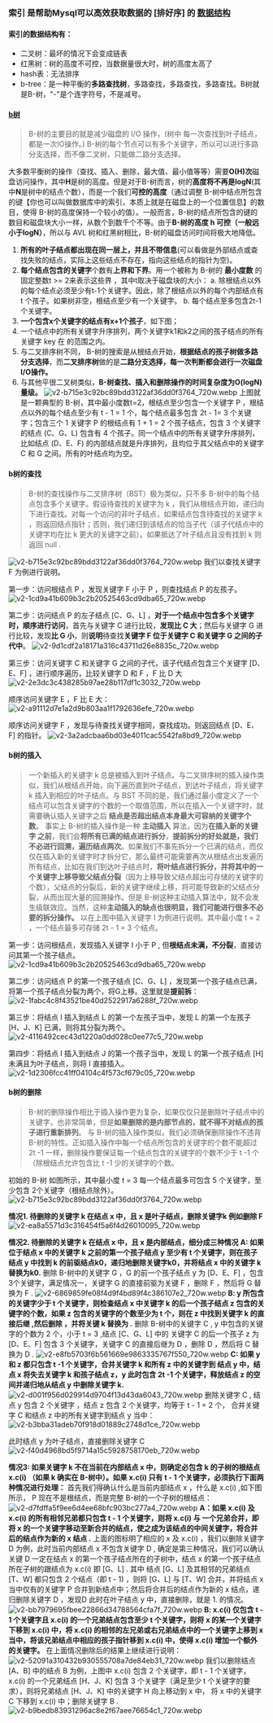 ### 索引 是帮助Mysql可以高效获取数据的  [排好序] 的 [数据结构](https://www.cs.usfca.edu/~galles/visualization/Algorithms.html)

#### 索引的数据结构有：
- 二叉树：最坏的情况下会变成链表
- 红黑树：树的高度不可控，当数据量很大时，树的高度太高了
- hash表：无法排序
- b-tree：是一种平衡的**多路查找树**，多路查找，多路查找，多路查找。B树就是B-树，"-"是个连字符号，不是减号。

#### [b树]((https://zhuanlan.zhihu.com/p/146252512))
>  B-树的主要目的就是减少磁盘的 I/O 操作，(树中 每一次查找到叶子结点，都是一次IO操作。)
>  B-树的每个节点可以有多个关键字，所以可以进行多路分支选择，而不像二叉树，只能做二路分支选择。

大多数平衡树的操作（查找、插入、删除，最大值、最小值等等）需要**O(H)次**磁盘访问操作，其中**H**是树的高度。但是对于B-树而言，树的**高度将不再是logN**(其中**N**是树中的结点个数），而是一个我们**可控的高度**（通过调整 B-树中结点所包含的键【你也可以叫做数据库中的索引，本质上就是在磁盘上的一个位置信息】的数目，使得 B-树的高度保持一个较小的值）。一般而言，B-树的结点所包含的键的数目和磁盘块大小一样，从数个到数千个不等。由于**B-树的高度 h 可控（一般远小于logN）**，所以与 AVL 树和红黑树相比，B-树的磁盘访问时间将极大地降低。

1. **所有的叶子结点都出现在同一层上，并且不带信息**(可以看做是外部结点或查找失败的结点，实际上这些结点不存在，指向这些结点的指针为空)。
2. **每个结点包含的关键字**个数有**上界和下界**。用一个被称为 B-树的 **最小度数** 的固定整数t >= 2来表示这些界 ，其中t取决于磁盘块的大小：
a. 除根结点以外的每个结点必须至少有t-1个关键字。因此，除了根结点以外的每个内部结点有 t 个孩子。如果树非空，根结点至少有一个关键字。
b. 每个结点至多包含2t-1个关键字。
3. **一个包含x个关键字的结点有x+1个孩子**，如下图；
4. 一个结点中的所有关键字升序排列，两个关键字k1和k2之间的孩子结点的所有关键字 key 在  的范围之内。
5. 与二叉排序树不同， B-树的搜索是从根结点开始，**根据结点的孩子树做多路分支选择**，而**二叉排序树**做的是**二路分支选择，每一次判断都会进行一次磁盘 I/O操作。**
6. 与其他平很二叉树类似，**B-树查找、插入和删除操作的时间复杂度为O(logN)量级。**
![v2-b715e3c92bc89bdd3122af36dd0f3764_720w.webp](https://pic1.zhimg.com/80/v2-b715e3c92bc89bdd3122af36dd0f3764_720w.webp)
上图就是一颗典型的 B-树，其中最小度数t=2，根结点至少包含一个关键字 P ，根结点以外的每个结点至少有 t - 1 = 1 个，每个结点最多包含 2t - 1= 3 个关键字；包含三个 1 关键字 P 的根结点有 1 + 1 = 2 个孩子结点，包含 3 个关键字的结点 (C、G、L) 包含有 4 个孩子。同一个结点中的所有关键字升序排列，比如结点 (D、E、F) 的内部结点就是升序排列，且均位于其父结点中的关键字 C 和 G 之间。所有的叶结点均为空。

#### b树的查找
> B-树的查找操作与二叉排序树（BST）极为类似，只不多 B-树中的每个结点包含多个关键字。假设待查找的关键字为 k ，我们从根结点开始，递归向下进行查找。对每一个访问的非叶子结点，如果结点包含待查找的关键字 k ，则返回结点指针；否则，我们递归到该结点的恰当子代（该子代结点中的关键字均在比 k 更大的关键字之前）。如果抵达了叶子结点且没有找到 k 则返回 null .

![v2-b715e3c92bc89bdd3122af36dd0f3764_720w.webp](https://pic1.zhimg.com/80/v2-b715e3c92bc89bdd3122af36dd0f3764_720w.webp)
我们以查找关键字 F 为例进行说明。

第一步：访问根结点 P ，发现关键字 F 小于 P ，则查找结点 P 的左孩子。
![v2-1cd9a41b609b3c2b20525463cd9dba65_720w.webp](https://pic2.zhimg.com/80/v2-1cd9a41b609b3c2b20525463cd9dba65_720w.webp)

第二步：访问结点 P 的左子结点 [C、G、L] ，**对于一个结点中包含多个关键字时，顺序进行访问**，首先与关键字 C 进行比较，**发现比 C 大**；然后与关键字 G 进行比较，发现**比 G 小**，则**说明**待查找**关键字 F 位于关键字 C 和关键字 G 之间的子代中**。
![v2-9d1cdf2a18171a316c43711d26e8835c_720w.webp](https://pic1.zhimg.com/80/v2-9d1cdf2a18171a316c43711d26e8835c_720w.webp)

第三步：访问关键字 C 和关键字 G 之间的子代，该子代结点包含三个关键字 [D、E、F] ，进行顺序遍历，比较关键字 D 和 F ，F 比 D 大
![v2-2e3dc3c438285b97ae28b117df1c3032_720w.webp](https://pic3.zhimg.com/80/v2-2e3dc3c438285b97ae28b117df1c3032_720w.webp)

顺序访问关键字 E ，F 比 E 大：
![v2-a91112d7e1a2d9b803aa1f1792636efe_720w.webp](https://pic3.zhimg.com/80/v2-a91112d7e1a2d9b803aa1f1792636efe_720w.webp)

顺序访问关键字 F ，发现与待查找关键字相同，查找成功。则返回结点 [D、E、F] 的指针。
![v2-3a2adcbaa6bd03e4011cac5542fa8bd9_720w.webp](https://pic2.zhimg.com/80/v2-3a2adcbaa6bd03e4011cac5542fa8bd9_720w.webp)

#### b树的插入
> 一个新插入的关键字 k 总是被插入到叶子结点。与二叉排序树的插入操作类似，我们从根结点开始，向下遍历直到叶子结点，到达叶子结点，将关键字 k 插入到相应的叶子结点。与 BST 不同的是，我们通过最小度定义了一个结点可以包含关键字的个数的一个取值范围，所以在插入一个关键字时，就需要确认插入关键字之后  **结点是否超出结点本身最大可容纳的关键字个数**。
> 事实上 B-树的插入操作是一种 **主动插入** 算法，因为**在插入新的关键字  之前**，我们会**将所有已满的结点进行拆分**，**提前拆分的好处就是，我们不必进行回溯，遍历结点两次**。如果我们不事先拆分一个已满的结点，而仅仅在插入新的关键字时才拆分它，那么最终可能需要再次从根结点出发遍历所有结点，比如在我们到达叶子结点时，**将叶结点进行拆分，并将其中的一个关键字上移导致父结点分裂**（因为上移导致父结点超出可存储的关键字的个数），父结点的分裂后，新的关键字继续上移，将可能导致新的父结点分裂，从而出现大量的回溯操作。但是 B-树这种主动插入算法中，就不会发生级联效应。当然，这种**主动插入的缺点也很明显，我们可能进行很多不必要的拆分操作。**
以在上图中插入关键字 I 为例进行说明。其中最小度 t = 2 ，一个结点最多可存储 2t - 1 = 3 个结点。

第一步：访问根结点，发现插入关键字 I 小于 P , 但**根结点未满，不分裂**，直接访问其第一个孩子结点。
![v2-1cd9a41b609b3c2b20525463cd9dba65_720w.webp](https://pic2.zhimg.com/80/v2-1cd9a41b609b3c2b20525463cd9dba65_720w.webp)

第二步：访问结点 P 的第一个孩子结点 [C、G、L] ，发现第一个孩子结点已满，将第一个孩子结点分裂为两个，将G上移。这里就是**提前拆**：
![v2-1fabc4c8f43521be40d2522917a6288f_720w.webp](https://pic4.zhimg.com/80/v2-1fabc4c8f43521be40d2522917a6288f_720w.webp)

第三步：将结点 I 插入到结点 L 的第一个左孩子当中，发现 L 的第一个左孩子 [H、J、K] 已满，则将其分裂为两个。
![v2-4116492cec43d1220a0dd028c0ee77c5_720w.webp](https://pic2.zhimg.com/80/v2-4116492cec43d1220a0dd028c0ee77c5_720w.webp)

第四步：将结点 I 插入到结点 J 的第一个孩子当中，发现 L 的第一个孩子结点 [H] 未满且为叶子结点，则将 I 直接插入。
![v2-1d2306fcc41ff04104c4f573cf679c05_720w.webp](https://pic2.zhimg.com/80/v2-1d2306fcc41ff04104c4f573cf679c05_720w.webp)

#### b树的删除
> B-树的删除操作相比于插入操作更为复杂，如果仅仅只是删除叶子结点中的关键字，也非常简单，但是**如果删除的是内部节点的，就不得不对结点的孩子进行重新排列**。
> 与 B-树的插入操作类似，我们必须确保删除操作不违背 B-树的特性。正如插入操作中每一个结点所包含的关键字的个数不能超过 2t -1 一样，删除操作要保证每一个结点包含的关键字的个数不少于 t -1 个（除根结点允许包含比 t -1 少的关键字的个数。

初始的 B-树 如图所示，其中最小度 t = 3 每一个结点最多可包含 5 个关键字，至少包含 2个关键字（根结点除外）。
![v2-b715e3c92bc89bdd3122af36dd0f3764_720w.webp](https://pic1.zhimg.com/80/v2-b715e3c92bc89bdd3122af36dd0f3764_720w.webp)

**情况1. 待删除的关键字 k 在结点 x 中，且 x 是叶子结点，删除关键字k
例如删除 F**
![v2-ea8a5571d3c316454f5a6f4d26010095_720w.webp](https://pic2.zhimg.com/80/v2-ea8a5571d3c316454f5a6f4d26010095_720w.webp)

**情况2. 待删除的关键字 k 在结点 x 中，且 x 是内部结点，细分成三种情况**
**A: 如果位于结点 x 中的关键字 k 之前的第一个孩子结点 y 至少有 t 个关键字，则在孩子结点 y 中找到 k 的前驱结点k0，递归地删除关键字k0，并将结点 x 中的关键字 k 替换为k0.**
删除 B-树中的关键字 G ，G 的前一个孩子结点 y 为 [D、E、F] ，包含 3个关键字，满足情况一，关键字 G 的直接前驱为关键 F ，删除 F ，然后将 G 替换为 F .
![v2-6869859fe08f4d9f4bd89f4c386107e2_720w.webp](https://pic3.zhimg.com/80/v2-6869859fe08f4d9f4bd89f4c386107e2_720w.webp)
**B: y 所包含的关键字少于 t 个关键字，则检查结点 x 中关键字 k 的后一个孩子结点 z 包含的关键字的个数，如果 z 包含的关键字的个数至少为 t 个，则在 z 中找到关键字 k 的直接后继  ,然后删除  ，并将关键 k 替换为  .**
删除 B-树中的关键字 C , y 中包含的关键字的个数为 2 个，小于 t = 3 ,结点 [C、G、L] 中的 关键字 C 的后一个孩子 z 为 [D、E、F] 包含 3 个关键字，关键字 C 的直接后继为 D ，删除 D ，然后将 C 替换为 D .
![v2-e8fb5703f6b561669e9863335767f550_720w.webp](https://pic1.zhimg.com/80/v2-e8fb5703f6b561669e9863335767f550_720w.webp)
**C: 如果 y 和 z 都只包含 t -1 个关键字，合并关键字 k 和所有 z 中的关键字到 结点 y 中，结点 x 将失去关键字 k 和孩子结点 z，y 此时包含 2t -1 个关键字，释放结点 z 的空间并递归地从结点 y 中删除关键字 k.**
![v2-d001f956d029914d9704f13d43da6043_720w.webp](https://pic4.zhimg.com/80/v2-d001f956d029914d9704f13d43da6043_720w.webp)
删除关键字 C , 结点 y 包含 2 个关键字 ，结点 z 包含 2 个关键字，均等于 t - 1 = 2 个， 合并关键字 C 和结点 z 中的所有关键字到结点 y 当中：
![v2-b3bba31adeb70f918d01889c2748d1ce_720w.webp](https://pic3.zhimg.com/80/v2-b3bba31adeb70f918d01889c2748d1ce_720w.webp)

此时结点 y 为叶子结点，直接删除关键字 C
![v2-f40d4968bd5f9714a15c5928758170eb_720w.webp](https://pic4.zhimg.com/80/v2-f40d4968bd5f9714a15c5928758170eb_720w.webp)

**情况3: 如果关键字 k 不在当前在内部结点 x 中，则确定必包含 k 的子树的根结点 x.c(i) （如果 k 确实在 B-树中）。如果 x.c(i) 只有 t - 1 个关键字，必须执行下面两种情况进行处理：**
首先我们得确认什么是当前内部结点 x ，什么是 x.c(i) ,如下图所示， P 现在不是根结点，而是完整 B-树的一个子树的根结点：
![v2-d7fdffa5f9ee6d4ee68bfc903bc277a4_720w.webp](https://pic1.zhimg.com/80/v2-d7fdffa5f9ee6d4ee68bfc903bc277a4_720w.webp)
**A：如果 x.c(i) 及 x.c(i) 的所有相邻兄弟都只包含 t - 1 个关键字，则将 x.c(i) 与 一个兄弟合并，即将 x 的一个关键字移动至新合并的结点，使之成为该结点的中间关键字，将合并后的结点作为新的 x 结点 .**
上面的图标明了相应的 x 及 x.c(i) ，我们以删除关键字 D 为例，此时当前内部结点 x 不包含关键字 D , 确定是第三种情况，我们可以确认关键 D 一定在结点 x 的第一个孩子结点所在的子树中，结点 x 的第一个孩子结点所在子树的跟结点为 x.c(i) 即 [G、L] . 其中 结点 [G、L] 及其相邻的兄弟结点 [T、W] 都只包含 2 个结点（即 t - 1) ，则将 [G、L] 与 [T、W] 合并，并将结点 x 当中仅有的关键字 P 合并到新结点中；然后将合并后的结点作为新的 x 结点，递归删除关键字 D ，发现D 此时在叶子结点 y 中，直接删除，就是 1. 的情况。
![v2-bb7979695fbee22866d34788564cfa7f_720w.webp](https://pic4.zhimg.com/80/v2-bb7979695fbee22866d34788564cfa7f_720w.webp)
**B: x.c(i) 仅包含 t - 1 个关键字且 x.c(i) 的一个兄弟结点包含至少 t 个关键字，则将 x 的某一个关键字下移到 x.c(i) 中，将 x.c(i) 的相邻的左兄弟或右兄弟结点中的一个关键字上移到 x 当中，将该兄弟结点中相应的孩子指针移到 x.c(i) 中，使得 x.c(i) 增加一个额外的关键字。**
在上面情况删除后的结果上继续进行说明：
![v2-52091a310432b930555708a7de84eb31_720w.webp](https://pic2.zhimg.com/80/v2-52091a310432b930555708a7de84eb31_720w.webp)
我们以删除结点 [A、B] 中的结点 B 为例，上图中 x.c(i) 包含 2 个关键字，即 t - 1 个关键字， x.c(i) 的一个兄弟结点 [H、J、K] 包含 3 个关键字（满足至少 t 个关键字的要求），则将兄弟结点 [H、J、K] 中的关键字 H 向上移动到 x 中， 将 x 中的关键字 C 下移到 x.c(i) 中；删除关键字 B .
![v2-b9bedb83931296ac8e2f67aee76654c1_720w.webp](https://pic2.zhimg.com/80/v2-b9bedb83931296ac8e2f67aee76654c1_720w.webp)


